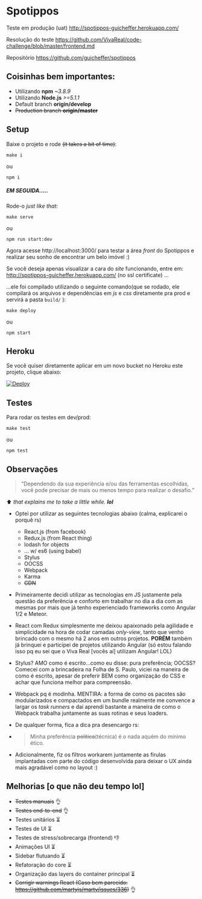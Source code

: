 # Spotippos

Teste em produção (uat) http://spotippos-guicheffer.herokuapp.com/

Resolução do teste https://github.com/VivaReal/code-challenge/blob/master/frontend.md

Repositório https://github.com/guicheffer/spotippos

Coisinhas bem importantes:
-------------------------

- Utilizando **npm** _~3.8.9_
- Utilizando **Node.js** _>=5.1.1_
- Default branch **origin/develop**
- ~~Production branch **origin/master**~~

Setup
-----
Baixe o projeto e rode ~~(it takes a bit of time)~~:
```
make i
```
ou
```
npm i
```

##### EM SEGUIDA.....

Rode-o _just like that_:
```
make serve
```
ou
```
npm run start:dev
```

Agora acesse http://localhost:3000/ para testar a área _front_ do Spotippos e realizar seu sonho de encontrar um belo imóvel :)

Se você deseja apenas visualizar a cara do _site_ funcionando, entre em: http://spotippos-guicheffer.herokuapp.com/ (no ssl certificate) ...

...ele foi compilado utilizando o seguinte comando(que se rodado, ele compilará os arquivos e dependências em *js* e *css* diretamente pra prod e servirá a pasta `build/` ):
```
make deploy
```
ou
```
npm start
```

Heroku
------
Se você quiser diretamente aplicar em um novo bucket no Heroku este projeto, clique abaixo:

<a href="https://heroku.com/deploy">
  <img src="https://www.herokucdn.com/deploy/button.svg" alt="Deploy">
</a>

Testes
-----

Para rodar os testes em dev/prod:
```
make test
```
ou
```
npm test
```

Observações
-----------

> “Dependendo da sua experiência e/ou das ferramentas escolhidas, você pode precisar de mais ou menos tempo para realizar o desafio.”

:arrow_up: *that explains me to take a little while.* **_lol_**

- Optei por utilizar as seguintes tecnologias abaixo (calma, explicarei o porquê rs)

	- React.js (from facebook)
	- Redux.js (from React thing)
    - lodash for objects
	- ... w/ es6 (using babel)
	- Stylus
	- OOCSS
	- Webpack
	- Karma
	- ~~CDN~~

- Primeiramente decidi utilizar as tecnologias em JS justamente pela questão da preferência e conforto em trabalhar no dia a dia com as mesmas por mais que já tenho experienciado frameworks como Angular 1/2 e Meteor.

- React com Redux simplesmente me deixou apaixonado pela agilidade e simplicidade na hora de codar camadas _only-view_, tanto que venho brincado com o mesmo há 2 anos em outros projetos. **PORÉM** também já brinquei e participei de projetos utilizando Angular (só estou falando isso pq eu sei que o Viva Real [vocês aí] utilizam Angular! LOL)

- Stylus? AMO como é escrito...como eu disse: pura preferência; OOCSS? Comecei com a brincadeira na Folha de S. Paulo, viciei na maneira de como é escrito, apesar de preferir BEM como organização do CSS e achar que funciona melhor para compreensão.

- Webpack pq é modinha. MENTIRA: a forma de como os pacotes são modularizados e compactados em um bundle realmente me convence a largar os _task runners_ e daí aprendi bastante a maneira de como o Webpack trabalha juntamente as suas rotinas e seus loaders.

- De qualquer forma, fica a dica pra desencargo rs:

- > Minha preferência ~~política~~(técnica) é o nada aquém do mínimo ético.

- Adicionalmente, fiz os filtros workarem juntamente as firulas implantadas com parte do código desenvolvida para deixar o UX ainda mais agradável como no layout :)

Melhorias [o que não deu tempo lol]
---------
* ~~Testes manuais~~ :ok_hand:
* ~~Testes end-to-end~~ :ok_hand:
* Testes unitários :hourglass_flowing_sand:
* Testes de UI :hourglass_flowing_sand:
* Testes de stress/sobrecarga (frontend) :-1:
* Animações UI :hourglass_flowing_sand:
* Sidebar flutuando :hourglass_flowing_sand:
* Refatoração do core :hourglass_flowing_sand:
* Organização das layers do container principal :hourglass_flowing_sand:
* ~~Corrigir warnings React (Caso bem parecido: https://github.com/martyjs/marty/issues/336)~~ :ok_hand:
